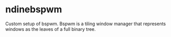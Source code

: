 # ndinebspwm
Custom setup of bspwm. Bspwm is a tiling window manager that represents windows as the leaves of a full binary tree.
